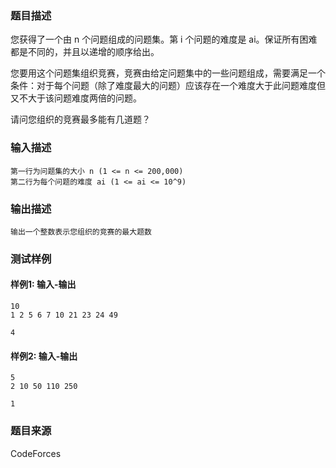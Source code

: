 ### 题目描述

您获得了一个由 n 个问题组成的问题集。第 i 个问题的难度是 ai。保证所有困难都是不同的，并且以递增的顺序给出。

您要用这个问题集组织竞赛，竞赛由给定问题集中的一些问题组成，需要满足一个条件：对于每个问题（除了难度最大的问题）应该存在一个难度大于此问题难度但又不大于该问题难度两倍的问题。

请问您组织的竞赛最多能有几道题？

### 输入描述

```
第一行为问题集的大小 n (1 <= n <= 200,000)
第二行为每个问题的难度 ai (1 <= ai <= 10^9)
```

### 输出描述

```
输出一个整数表示您组织的竞赛的最大题数
```

### 测试样例

#### 样例1: 输入-输出

```
10
1 2 5 6 7 10 21 23 24 49
```

```
4
```

#### 样例2: 输入-输出

```
5
2 10 50 110 250
```

```
1
```

### 题目来源

CodeForces

